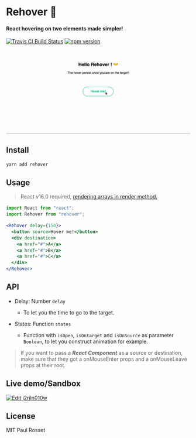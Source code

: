 # Rehover 👐

#### React hovering on two elements made simpler!

[![Travis CI Build Status](https://travis-ci.org/PaulRosset/rehover.svg?branch=master)](https://travis-ci.org/PaulRosset/rehover)
[![npm version](https://badge.fury.io/js/rehover.svg)](https://badge.fury.io/js/rehover)

![](demo.gif)

## Install

```sh
yarn add rehover
```

## Usage

> React v16.0 required, [rendering arrays in render method.](https://reactjs.org/blog/2017/09/26/react-v16.0.html)

```js
import React from "react";
import Rehover from "rehover";
```

```jsx
<Rehover delay={150}>
  <button source>Hover me!</button>
  <div destination>
    <a href="#">A</a>
    <a href="#">B</a>
    <a href="#">C</a>
  </div>
</Rehover>
```

## API

* Delay: Number `delay`

  * To let you the time to go to the target.

* States: Function `states`
  * Function with `isOpen`, `isOntarget` and `isOnSource` as parameter `Boolean`, to let you construct animation for example.

> If you want to pass a **_React Component_** as a source or destination, make sure that they got a onMouseEnter props and a onMouseLeave props at their root.

## Live demo/Sandbox

[![Edit j2rjln010w](https://codesandbox.io/static/img/play-codesandbox.svg)](https://codesandbox.io/s/0o78oxx3w0)

## License

MIT Paul Rosset
